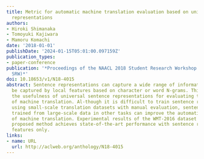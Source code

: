 ```yaml
---
title: Metric for automatic machine translation evaluation based on universal sentence
  representations
authors:
- Hiroki Shimanaka
- Tomoyuki Kajiwara
- Mamoru Komachi
date: '2018-01-01'
publishDate: '2024-01-15T05:01:00.097159Z'
publication_types:
- paper-conference
publication: '*Proceedings of the NAACL 2018 Student Research Workshop (NAACL 2018
  SRW)*'
doi: 10.18653/v1/N18-4015
abstract: Sentence representations can capture a wide range of information that cannot
  be captured by local features based on character or word N-grams. This paper examines
  the usefulness of universal sentence representations for evaluating the quality
  of machine translation. Al-though it is difficult to train sentence representations
  using small-scale translation datasets with manual evaluation, sentence representations
  trained from large-scale data in other tasks can improve the automatic evaluation
  of machine translation. Experimental results of the WMT-2016 dataset show that the
  proposed method achieves state-of-the-art performance with sentence representation
  features only.
links:
- name: URL
  url: http://aclweb.org/anthology/N18-4015
---
```

